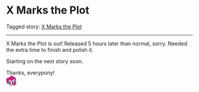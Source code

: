 # X Marks the Plot

Tagged story: [X Marks the Plot](https://www.fimfiction.net/story/544168/x-marks-the-plot)

***

X Marks the Plot is out! Released 5 hours later than normal, sorry. Needed the extra time to finish and polish it.

Starting on the next story soon.

Thanks, everypony!  
![:pinkiesmile:](../../../ponies/emotes/pinkiesmile.png)
